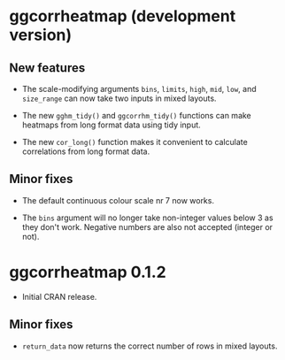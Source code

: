 # ggcorrheatmap (development version)

## New features

* The scale-modifying arguments `bins`, `limits`, `high`, `mid`, `low`, and `size_range` can now take two inputs in mixed layouts.

* The new `gghm_tidy()` and `ggcorrhm_tidy()` functions can make heatmaps from long format data using tidy input.

* The new `cor_long()` function makes it convenient to calculate correlations from long format data.

## Minor fixes

* The default continuous colour scale nr 7 now works.

* The `bins` argument will no longer take non-integer values below 3 as they don't work. Negative numbers are also not accepted (integer or not).

# ggcorrheatmap 0.1.2

* Initial CRAN release.

## Minor fixes

* `return_data` now returns the correct number of rows in mixed layouts.

